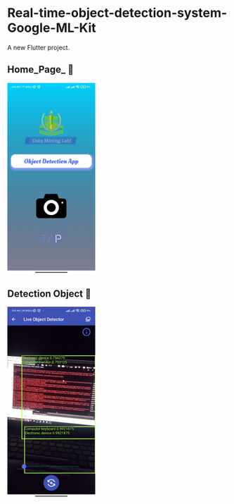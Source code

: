 # Real-time-object-detection-system-Google-ML-Kit

A new Flutter project.

## Home_Page_ :tada:
<img src='https://raw.githubusercontent.com/DeveloperOrpon/Real-time-object-detection-system-Google-ML-Kit/master/Screenshot_2023-01-10-03-19-10-422_com.google_mlkit_example.jpg' width="200px" alt='Video Prohressbar'/>

## Detection Object :tada:
<img src='https://github.com/DeveloperOrpon/Real-time-object-detection-system-Google-ML-Kit/blob/master/Screenshot_2023-01-10-03-19-17-863_com.google_mlkit_example.jpg?raw=true' width="200px" alt='Video Prohressbar'/>

